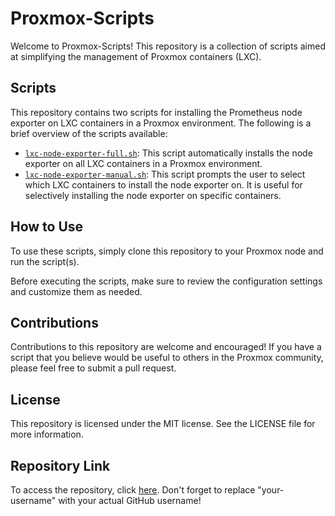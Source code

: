 # Proxmox-Scripts

Welcome to Proxmox-Scripts! This repository is a collection of scripts aimed at simplifying the management of Proxmox containers (LXC).

## Scripts

This repository contains two scripts for installing the Prometheus node exporter on LXC containers in a Proxmox environment. The following is a brief overview of the scripts available:

- [`lxc-node-exporter-full.sh`]([./lxc-node-exporter-full.sh](https://github.com/hotsoupp/proxmox-scripts/tree/main/lxc-node-exporter)): This script automatically installs the node exporter on all LXC containers in a Proxmox environment.
- [`lxc-node-exporter-manual.sh`]([./lxc-node-exporter-manual.sh](https://github.com/hotsoupp/proxmox-scripts/tree/main/lxc-node-exporter)): This script prompts the user to select which LXC containers to install the node exporter on. It is useful for selectively installing the node exporter on specific containers.

## How to Use

To use these scripts, simply clone this repository to your Proxmox node and run the script(s). 

Before executing the scripts, make sure to review the configuration settings and customize them as needed.

## Contributions

Contributions to this repository are welcome and encouraged! If you have a script that you believe would be useful to others in the Proxmox community, please feel free to submit a pull request.

## License

This repository is licensed under the MIT license. See the LICENSE file for more information.

## Repository Link

To access the repository, click [here](https://github.com/your-username/proxmox-scripts). Don't forget to replace "your-username" with your actual GitHub username!
